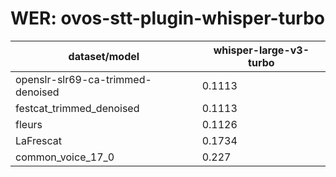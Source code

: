 
# WER: ovos-stt-plugin-whisper-turbo
|dataset/model|whisper-large-v3-turbo|
|-|-|
| openslr-slr69-ca-trimmed-denoised | 0.1113 |
| festcat_trimmed_denoised | 0.1113 |
| fleurs | 0.1126 |
| LaFrescat | 0.1734 |
| common_voice_17_0 | 0.227 |
